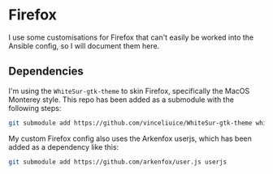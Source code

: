 # Firefox

I use some customisations for Firefox that can't easily be worked into the Ansible config, so I will document them here.

## Dependencies

I'm using the `WhiteSur-gtk-theme` to skin Firefox, specifically the MacOS Monterey style. This repo has been added as a submodule with the following steps:

```bash
git submodule add https://github.com/vinceliuice/WhiteSur-gtk-theme whitesur
```

My custom Firefox config also uses the Arkenfox userjs, which has been added as a dependency like this:
```bash
git submodule add https://github.com/arkenfox/user.js userjs
```
